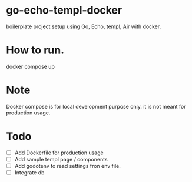 # go-echo-templ-docker
boilerplate project setup using Go, Echo, templ, Air with docker.


# How to run.
docker compose up

# Note
Docker compose is for local development purpose only. it is not meant for production usage. 


# Todo
- [ ] Add Dockerfile for production usage
- [ ] Add sample templ page / components
- [ ] Add godotenv to read settings fron env file.
- [ ] Integrate db
